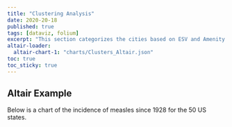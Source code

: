 ```yaml
---
title: "Clustering Analysis"
date: 2020-20-18
published: true
tags: [dataviz, folium]
excerpt: "This section categorizes the cities based on ESV and Amenity Value."
altair-loader:
  altair-chart-1: "charts/Clusters_Altair.json"
toc: true
toc_sticky: true
---
```



## Altair Example

Below is a chart of the incidence of measles since 1928 for the 50 US states.

<div id="altair-chart-1"></div>
